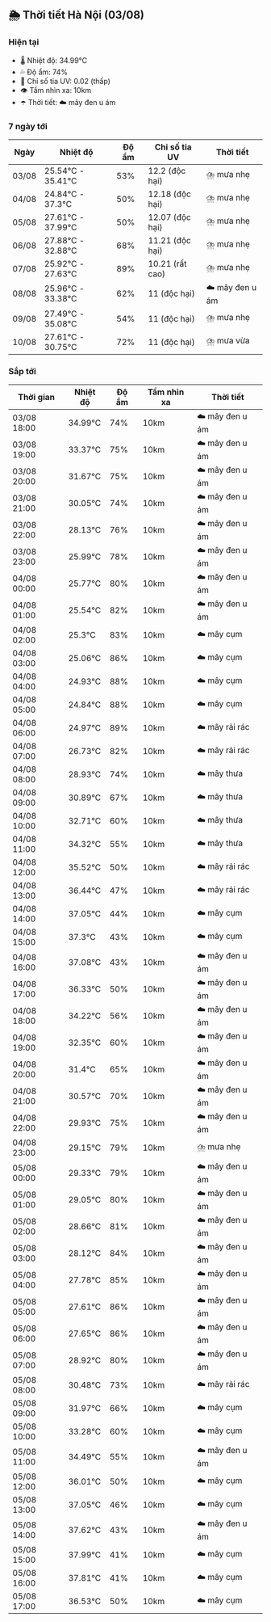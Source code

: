 ## 🌦️ Thời tiết Hà Nội (03/08)

### Hiện tại

- 🌡️ Nhiệt độ: 34.99℃
- 💦 Độ ẩm: 74%
- 🌟 Chỉ số tia UV: 0.02 (thấp)
- 👁️ Tầm nhìn xa: 10km
- ☂️ Thời tiết: ☁️ mây đen u ám

### 7 ngày tới

| Ngày | Nhiệt độ | Độ ẩm | Chỉ số tia UV | Thời tiết |
| --- | --- | --- | --- | --- |
| 03/08 | 25.54℃ - 35.41℃ | 53% | 12.2 (độc hại) | ⛈️ mưa nhẹ |
| 04/08 | 24.84℃ - 37.3℃ | 50% | 12.18 (độc hại) | ⛈️ mưa nhẹ |
| 05/08 | 27.61℃ - 37.99℃ | 50% | 12.07 (độc hại) | ⛈️ mưa nhẹ |
| 06/08 | 27.88℃ - 32.88℃ | 68% | 11.21 (độc hại) | ⛈️ mưa nhẹ |
| 07/08 | 25.92℃ - 27.63℃ | 89% | 10.21 (rất cao) | ⛈️ mưa nhẹ |
| 08/08 | 25.96℃ - 33.38℃ | 62% | 11 (độc hại) | ☁️ mây đen u ám |
| 09/08 | 27.49℃ - 35.08℃ | 54% | 11 (độc hại) | ⛈️ mưa nhẹ |
| 10/08 | 27.61℃ - 30.75℃ | 72% | 11 (độc hại) | ⛈️ mưa vừa |

### Sắp tới

| Thời gian | Nhiệt độ | Độ ẩm | Tầm nhìn xa | Thời tiết |
| --- | --- | --- | --- | --- |
| 03/08 18:00 | 34.99℃ | 74% | 10km | ☁️ mây đen u ám |
| 03/08 19:00 | 33.37℃ | 75% | 10km | ☁️ mây đen u ám |
| 03/08 20:00 | 31.67℃ | 75% | 10km | ☁️ mây đen u ám |
| 03/08 21:00 | 30.05℃ | 74% | 10km | ☁️ mây đen u ám |
| 03/08 22:00 | 28.13℃ | 76% | 10km | ☁️ mây đen u ám |
| 03/08 23:00 | 25.99℃ | 78% | 10km | ☁️ mây đen u ám |
| 04/08 00:00 | 25.77℃ | 80% | 10km | ☁️ mây đen u ám |
| 04/08 01:00 | 25.54℃ | 82% | 10km | ☁️ mây đen u ám |
| 04/08 02:00 | 25.3℃ | 83% | 10km | ☁️ mây cụm |
| 04/08 03:00 | 25.06℃ | 86% | 10km | ☁️ mây cụm |
| 04/08 04:00 | 24.93℃ | 88% | 10km | ☁️ mây cụm |
| 04/08 05:00 | 24.84℃ | 88% | 10km | ☁️ mây cụm |
| 04/08 06:00 | 24.97℃ | 89% | 10km | ☁️ mây rải rác |
| 04/08 07:00 | 26.73℃ | 82% | 10km | ☁️ mây rải rác |
| 04/08 08:00 | 28.93℃ | 74% | 10km | ☁️ mây thưa |
| 04/08 09:00 | 30.89℃ | 67% | 10km | ☁️ mây thưa |
| 04/08 10:00 | 32.71℃ | 60% | 10km | ☁️ mây thưa |
| 04/08 11:00 | 34.32℃ | 55% | 10km | ☁️ mây thưa |
| 04/08 12:00 | 35.52℃ | 50% | 10km | ☁️ mây rải rác |
| 04/08 13:00 | 36.44℃ | 47% | 10km | ☁️ mây rải rác |
| 04/08 14:00 | 37.05℃ | 44% | 10km | ☁️ mây cụm |
| 04/08 15:00 | 37.3℃ | 43% | 10km | ☁️ mây cụm |
| 04/08 16:00 | 37.08℃ | 43% | 10km | ☁️ mây đen u ám |
| 04/08 17:00 | 36.33℃ | 50% | 10km | ☁️ mây đen u ám |
| 04/08 18:00 | 34.22℃ | 56% | 10km | ☁️ mây đen u ám |
| 04/08 19:00 | 32.35℃ | 60% | 10km | ☁️ mây đen u ám |
| 04/08 20:00 | 31.4℃ | 65% | 10km | ☁️ mây đen u ám |
| 04/08 21:00 | 30.57℃ | 70% | 10km | ☁️ mây đen u ám |
| 04/08 22:00 | 29.93℃ | 75% | 10km | ☁️ mây đen u ám |
| 04/08 23:00 | 29.15℃ | 79% | 10km | ⛈️ mưa nhẹ |
| 05/08 00:00 | 29.33℃ | 79% | 10km | ☁️ mây đen u ám |
| 05/08 01:00 | 29.05℃ | 80% | 10km | ☁️ mây đen u ám |
| 05/08 02:00 | 28.66℃ | 81% | 10km | ☁️ mây đen u ám |
| 05/08 03:00 | 28.12℃ | 84% | 10km | ☁️ mây đen u ám |
| 05/08 04:00 | 27.78℃ | 85% | 10km | ☁️ mây đen u ám |
| 05/08 05:00 | 27.61℃ | 86% | 10km | ☁️ mây đen u ám |
| 05/08 06:00 | 27.65℃ | 86% | 10km | ☁️ mây đen u ám |
| 05/08 07:00 | 28.92℃ | 80% | 10km | ☁️ mây đen u ám |
| 05/08 08:00 | 30.48℃ | 73% | 10km | ☁️ mây rải rác |
| 05/08 09:00 | 31.97℃ | 66% | 10km | ☁️ mây cụm |
| 05/08 10:00 | 33.28℃ | 60% | 10km | ☁️ mây cụm |
| 05/08 11:00 | 34.49℃ | 55% | 10km | ☁️ mây đen u ám |
| 05/08 12:00 | 36.01℃ | 50% | 10km | ☁️ mây cụm |
| 05/08 13:00 | 37.05℃ | 46% | 10km | ☁️ mây cụm |
| 05/08 14:00 | 37.62℃ | 43% | 10km | ☁️ mây đen u ám |
| 05/08 15:00 | 37.99℃ | 41% | 10km | ☁️ mây cụm |
| 05/08 16:00 | 37.81℃ | 41% | 10km | ☁️ mây cụm |
| 05/08 17:00 | 36.53℃ | 50% | 10km | ☁️ mây cụm |
